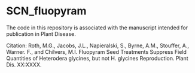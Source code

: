 # SCN_fluopyram

The code in this repository is associated with the manuscript intended for publication in Plant Disease.

Citation:
Roth, M.G., Jacobs, J.L., Napieralski, S., Byrne, A.M., Stouffer, A., Warner. F., and Chilvers, M.I. Fluopyram Seed Treatments Suppress Field Quantities of Heterodera glycines, but not H. glycines Reproduction. Plant Dis. XX:XXXX.
